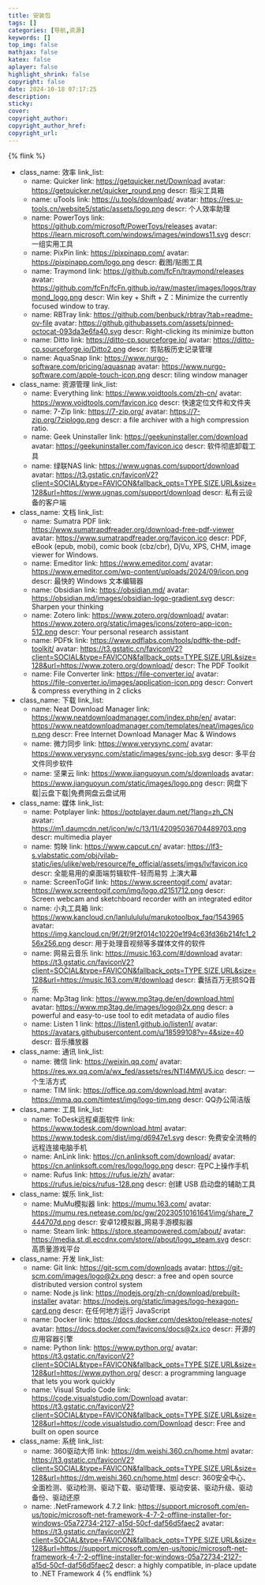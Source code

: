```yaml
---
title: 安装包
tags: []
categories: [导航,资源]
keywords: []
top_img: false
mathjax: false
katex: false
aplayer: false
highlight_shrink: false
copyright: false
date: 2024-10-18 07:17:25
description:
sticky:
cover:
copyright_author:
copyright_author_href:
copyright_url:
---
```



{% flink %}
- class_name:  效率
  link_list:
    - name: Quicker
      link: https://getquicker.net/Download
      avatar: https://getquicker.net/quicker_round.png
      descr: 指尖工具箱
    - name: uTools
      link: https://u.tools/download/
      avatar: https://res.u-tools.cn/website5/static/assets/logo.png
      descr: 个人效率助理
    - name: PowerToys
      link: https://github.com/microsoft/PowerToys/releases
      avatar: https://learn.microsoft.com/windows/images/windows11.svg
      descr: 一组实用工具
    - name: PixPin
      link: https://pixpinapp.com/
      avatar: https://pixpinapp.com/logo.png
      descr: 截图/贴图工具
    - name: Traymond
      link: https://github.com/fcFn/traymond/releases
      avatar: https://github.com/fcFn/fcFn.github.io/raw/master/images/logos/traymond_logo.png
      descr: Win key + Shift + Z：Minimize the currently focused window to tray.
    - name: RBTray
      link: https://github.com/benbuck/rbtray?tab=readme-ov-file
      avatar: https://github.githubassets.com/assets/pinned-octocat-093da3e6fa40.svg
      descr: Right-clicking its minimize button
    - name: Ditto
      link: https://ditto-cp.sourceforge.io/
      avatar: https://ditto-cp.sourceforge.io/Ditto2.png
      descr: 剪贴板历史记录管理
    - name: AquaSnap
      link: https://www.nurgo-software.com/pricing/aquasnap
      avatar: https://www.nurgo-software.com/apple-touch-icon.png
      descr: tiling window manager
- class_name:  资源管理
  link_list:
    - name: Everything
      link: https://www.voidtools.com/zh-cn/
      avatar: https://www.voidtools.com/favicon.ico
      descr: 快速定位文件和文件夹
    - name: 7-Zip
      link: https://7-zip.org/
      avatar: https://7-zip.org/7ziplogo.png
      descr: a file archiver with a high compression ratio.
    - name: Geek Uninstaller
      link: https://geekuninstaller.com/download
      avatar: https://geekuninstaller.com/favicon.ico
      descr: 软件彻底卸载工具
    - name: 绿联NAS
      link: https://www.ugnas.com/support/download
      avatar: https://t3.gstatic.cn/faviconV2?client=SOCIAL&type=FAVICON&fallback_opts=TYPE,SIZE,URL&size=128&url=https://www.ugnas.com/support/download
      descr: 私有云设备的客户端
- class_name:  文档
  link_list:
    - name: Sumatra PDF
      link: https://www.sumatrapdfreader.org/download-free-pdf-viewer
      avatar: https://www.sumatrapdfreader.org/favicon.ico
      descr: PDF, eBook (epub, mobi), comic book (cbz/cbr), DjVu, XPS, CHM, image viewer for Windows.
    - name: Emeditor
      link: https://www.emeditor.com/
      avatar: https://www.emeditor.com/wp-content/uploads/2024/09/icon.png
      descr: 最快的 Windows 文本编辑器
    - name: Obsidian
      link: https://obsidian.md/
      avatar: https://obsidian.md/images/obsidian-logo-gradient.svg
      descr: Sharpen your thinking
    - name: Zotero
      link: https://www.zotero.org/download/
      avatar: https://www.zotero.org/static/images/icons/zotero-app-icon-512.png
      descr: Your personal research assistant
    - name: PDFtk
      link: https://www.pdflabs.com/tools/pdftk-the-pdf-toolkit/
      avatar: https://t3.gstatic.cn/faviconV2?client=SOCIAL&type=FAVICON&fallback_opts=TYPE,SIZE,URL&size=128&url=https://www.zotero.org/download/
      descr: The PDF Toolkit
    - name: File Converter
      link: https://file-converter.io/
      avatar: https://file-converter.io/images/application-icon.png
      descr: Convert & compress everything in 2 clicks
- class_name:  下载
  link_list:
    - name: Neat Download Manager
      link: https://www.neatdownloadmanager.com/index.php/en/
      avatar: https://www.neatdownloadmanager.com/templates/neat/images/icon.png
      descr: Free Internet Download Manager Mac & Windows
    - name: 微力同步
      link: https://www.verysync.com/
      avatar: https://www.verysync.com/static/images/sync-job.svg
      descr: 多平台文件同步软件
    - name: 坚果云
      link: https://www.jianguoyun.com/s/downloads
      avatar: https://www.jianguoyun.com/static/images/logo.png
      descr: 网盘下载|云盘下载|免费网盘云盘试用
- class_name:  媒体
  link_list:
    - name: Potplayer
      link: https://potplayer.daum.net/?lang=zh_CN
      avatar: https://m1.daumcdn.net/icon/w/c/13/11/42095036704489703.png
      descr: multimedia player
    - name: 剪映
      link: https://www.capcut.cn/
      avatar: https://lf3-s.vlabstatic.com/obj/vilab-static/ies/ulike/web/resource/fe_official/assets/imgs/lv/favicon.ico
      descr: 全能易用的桌面端剪辑软件-轻而易剪 上演大幕
    - name: ScreenToGif
      link: https://www.screentogif.com/
      avatar: https://www.screentogif.com/img/logo.d2151712.png
      descr: Screen webcam and sketchboard recorder with an integrated editor
    - name: 小丸工具箱
      link: https://www.kancloud.cn/lanlulululu/marukotoolbox_faq/1543965
      avatar: https://img.kancloud.cn/9f/2f/9f2f014c10220e1f94c63fd36b214fc1_256x256.png
      descr: 用于处理音视频等多媒体文件的软件
    - name: 网易云音乐
      link: https://music.163.com/#/download
      avatar: https://t3.gstatic.cn/faviconV2?client=SOCIAL&type=FAVICON&fallback_opts=TYPE,SIZE,URL&size=128&url=https://music.163.com/#/download
      descr: 囊括百万无损SQ音乐
    - name: Mp3tag
      link: https://www.mp3tag.de/en/download.html
      avatar: https://www.mp3tag.de/images/logo@2x.png
      descr: a powerful and easy-to-use tool to edit metadata of audio files
    - name: Listen 1
      link: https://listen1.github.io/listen1/
      avatar: https://avatars.githubusercontent.com/u/18599108?v=4&size=40
      descr: 音乐播放器
- class_name:  通讯
  link_list:
    - name: 微信
      link: https://weixin.qq.com/
      avatar: https://res.wx.qq.com/a/wx_fed/assets/res/NTI4MWU5.ico
      descr: 一个生活方式
    - name: TIM
      link: https://office.qq.com/download.html
      avatar: https://mma.qq.com/timtest/img/logo-tim.png
      descr: QQ办公简洁版
- class_name:  工具
  link_list:
    - name: ToDesk远程桌面软件
      link: https://www.todesk.com/download.html
      avatar: https://www.todesk.com/dist/img/d6947e1.svg
      descr: 免费安全流畅的远程连接电脑手机
    - name: AnLink
      link: https://cn.anlinksoft.com/download/
      avatar: https://cn.anlinksoft.com/res/logo/logo.png
      descr: 在PC上操作手机
    - name: Rufus
      link: https://rufus.ie/zh/
      avatar: https://rufus.ie/pics/rufus-128.png
      descr: 创建 USB 启动盘的辅助工具
- class_name:  娱乐
  link_list:
    - name: MuMu模拟器
      link: https://mumu.163.com/
      avatar: https://mumu.res.netease.com/pc/gw/20230510161641/img/share_7444707d.png
      descr: 安卓12模拟器_网易手游模拟器
    - name: Steam
      link: https://store.steampowered.com/about/
      avatar: https://media.st.dl.eccdnx.com/store//about/logo_steam.svg
      descr: 高质量游戏平台
- class_name:  开发
  link_list:
    - name: Git
      link: https://git-scm.com/downloads
      avatar: https://git-scm.com/images/logo@2x.png
      descr: a free and open source distributed version control system
    - name: Node.js
      link: https://nodejs.org/zh-cn/download/prebuilt-installer
      avatar: https://nodejs.org/static/images/logo-hexagon-card.png
      descr: 在任何地方运行 JavaScript
    - name: Docker
      link: https://docs.docker.com/desktop/release-notes/
      avatar: https://docs.docker.com/favicons/docs@2x.ico
      descr: 开源的应用容器引擎
    - name: Python
      link: https://www.python.org/
      avatar: https://t3.gstatic.cn/faviconV2?client=SOCIAL&type=FAVICON&fallback_opts=TYPE,SIZE,URL&size=128&url=https://www.python.org/
      descr: a programming language that lets you work quickly
    - name: Visual Studio Code
      link: https://code.visualstudio.com/Download
      avatar: https://t3.gstatic.cn/faviconV2?client=SOCIAL&type=FAVICON&fallback_opts=TYPE,SIZE,URL&size=128&url=https://code.visualstudio.com/Download
      descr: Free and built on open source
- class_name:  系统
  link_list:
    - name: 360驱动大师
      link: https://dm.weishi.360.cn/home.html
      avatar: https://t3.gstatic.cn/faviconV2?client=SOCIAL&type=FAVICON&fallback_opts=TYPE,SIZE,URL&size=128&url=https://dm.weishi.360.cn/home.html
      descr: 360安全中心、全面检测、驱动检测、驱动下载、驱动管理、驱动安装、驱动升级、驱动备份、驱动还原
    - name: .NetFramework 4.7.2
      link: https://support.microsoft.com/en-us/topic/microsoft-net-framework-4-7-2-offline-installer-for-windows-05a72734-2127-a15d-50cf-daf56d5faec2
      avatar: https://t3.gstatic.cn/faviconV2?client=SOCIAL&type=FAVICON&fallback_opts=TYPE,SIZE,URL&size=128&url=https://support.microsoft.com/en-us/topic/microsoft-net-framework-4-7-2-offline-installer-for-windows-05a72734-2127-a15d-50cf-daf56d5faec2
      descr: a highly compatible, in-place update to .NET Framework 4
{% endflink %}